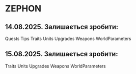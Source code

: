 # ZEPHON

## 14.08.2025. Залишається зробити:

Quests
Tips
Traits
Units
Upgrades
Weapons
WorldParameters

## 15.08.2025. Залишається зробити:

Traits
Units
Upgrades
Weapons
WorldParameters
